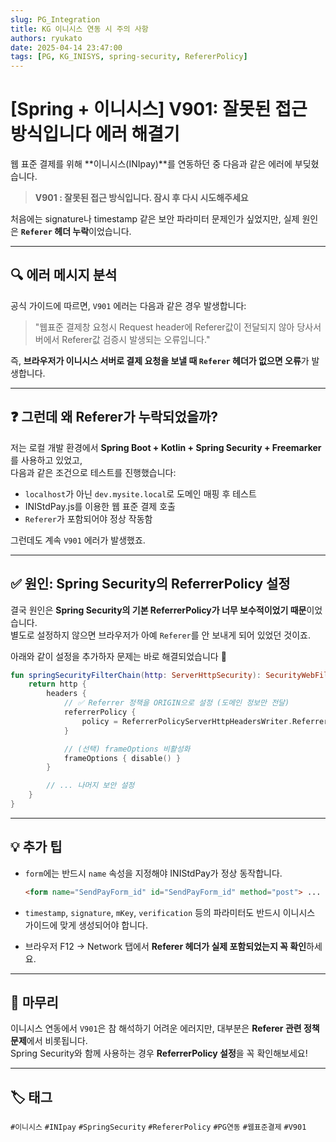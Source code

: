 ```yaml
---
slug: PG_Integration 
title: KG 이니시스 연동 시 주의 사항 
authors: ryukato
date: 2025-04-14 23:47:00
tags: [PG, KG_INISYS, spring-security, RefererPolicy]
---
```


<!-- truncate -->

# [Spring + 이니시스] V901: 잘못된 접근 방식입니다 에러 해결기

웹 표준 결제를 위해 **이니시스(INIpay)**를 연동하던 중 다음과 같은 에러에 부딪혔습니다.

> **V901 : 잘못된 접근 방식입니다. 잠시 후 다시 시도해주세요**

처음에는 signature나 timestamp 같은 보안 파라미터 문제인가 싶었지만, 실제 원인은 **`Referer` 헤더 누락**이었습니다.

---

## 🔍 에러 메시지 분석

공식 가이드에 따르면, `V901` 에러는 다음과 같은 경우 발생합니다:

> "웹표준 결제창 요청시 Request header에 Referer값이 전달되지 않아 당사서버에서 Referer값 검증시 발생되는 오류입니다."

즉, **브라우저가 이니시스 서버로 결제 요청을 보낼 때 `Referer` 헤더가 없으면 오류**가 발생합니다.

---

## ❓ 그런데 왜 Referer가 누락되었을까?

저는 로컬 개발 환경에서 **Spring Boot + Kotlin + Spring Security + Freemarker**를 사용하고 있었고,  
다음과 같은 조건으로 테스트를 진행했습니다:

- `localhost`가 아닌 `dev.mysite.local`로 도메인 매핑 후 테스트
- INIStdPay.js를 이용한 웹 표준 결제 호출
- `Referer`가 포함되어야 정상 작동함

그런데도 계속 `V901` 에러가 발생했죠.

---

## ✅ 원인: Spring Security의 ReferrerPolicy 설정

결국 원인은 **Spring Security의 기본 ReferrerPolicy가 너무 보수적이었기 때문**이었습니다.  
별도로 설정하지 않으면 브라우저가 아예 `Referer`를 안 보내게 되어 있었던 것이죠.

아래와 같이 설정을 추가하자 문제는 바로 해결되었습니다 🎉

```kotlin
fun springSecurityFilterChain(http: ServerHttpSecurity): SecurityWebFilterChain {
    return http {
        headers {
            // ✅ Referrer 정책을 ORIGIN으로 설정 (도메인 정보만 전달)
            referrerPolicy {
                policy = ReferrerPolicyServerHttpHeadersWriter.ReferrerPolicy.ORIGIN
            }

            // (선택) frameOptions 비활성화
            frameOptions { disable() }
        }

        // ... 나머지 보안 설정
    }
}
```

---

## 💡 추가 팁

- `form`에는 반드시 `name` 속성을 지정해야 INIStdPay가 정상 동작합니다.
  
  ```html
  <form name="SendPayForm_id" id="SendPayForm_id" method="post"> ... </form>
  ```

- `timestamp`, `signature`, `mKey`, `verification` 등의 파라미터도 반드시 이니시스 가이드에 맞게 생성되어야 합니다.
- 브라우저 F12 → Network 탭에서 **Referer 헤더가 실제 포함되었는지 꼭 확인**하세요.

---

## 📝 마무리

이니시스 연동에서 `V901`은 참 해석하기 어려운 에러지만, 대부분은 **Referer 관련 정책 문제**에서 비롯됩니다.  
Spring Security와 함께 사용하는 경우 **ReferrerPolicy 설정**을 꼭 확인해보세요!

---

## 🏷️ 태그

`#이니시스` `#INIpay` `#SpringSecurity` `#RefererPolicy` `#PG연동` `#웹표준결제` `#V901`

